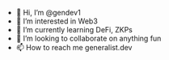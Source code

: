 - 👋 Hi, I’m @gendev1
- 👀 I’m interested in Web3
- 🌱 I’m currently learning DeFi, ZKPs
- 💞️ I’m looking to collaborate on anything fun
- 📫 How to reach me generalist.dev

<!---
gendev1/gendev1 is a ✨ special ✨ repository because its `README.md` (this file) appears on your GitHub profile.
You can click the Preview link to take a look at your changes.
--->
